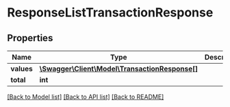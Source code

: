# ResponseListTransactionResponse

## Properties
Name | Type | Description | Notes
------------ | ------------- | ------------- | -------------
**values** | [**\Swagger\Client\Model\TransactionResponse[]**](TransactionResponse.md) |  | [optional] 
**total** | **int** |  | [optional] 

[[Back to Model list]](../README.md#documentation-for-models) [[Back to API list]](../README.md#documentation-for-api-endpoints) [[Back to README]](../README.md)


